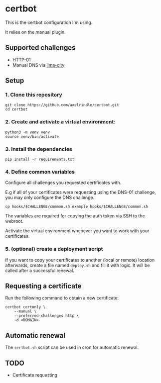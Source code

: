 # certbot

This is the certbot configuration I'm using.

It relies on the manual plugin.

## Supported challenges

- HTTP-01
- Manual DNS via [lima-city](https://www.lima-city.de/)

## Setup

### 1. Clone this repository

```shell
git clone https://github.com/axelrindle/certbot.git
cd certbot
```

### 2. Create and activate a virtual environment:

```shell
python3 -m venv venv
source venv/bin/activate
```

### 3. Install the dependencies

```shell
pip install -r requirements.txt
```

### 4. Define common variables

Configure all challenges you requested certificates with.

E.g if all of your certificates were requesting using the DNS-01 challenge,
you may only configure the DNS challenge.

```shell
cp hooks/$CHALLENGE/common.sh.example hooks/$CHALLENGE/common.sh
```

The variables are required for copying the auth token via SSH to the webroot.

Activate the virtual environment whenever you want to work
with your certificates.

### 5. (optional) create a deployment script

If you want to copy your certificates to another (local or remote) location
afterwards, create a file named `deploy.sh` and fill it with logic. It will
be called after a successful renewal.

## Requesting a certificate
 
Run the following command to obtain a new certificate:

```shell
certbot certonly \
    --manual \
    --preferred-challenges http \
    -d <DOMAIN>
```

## Automatic renewal

The `certbot.sh` script can be used in cron for automatic renewal.

## TODO

- Certificate requesting
